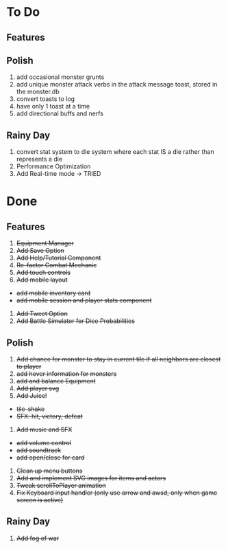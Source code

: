 # To Do
## Features

## Polish
1. add occasional monster grunts
1. add unique monster attack verbs in the attack message toast, stored in the monster.db
1. convert toasts to log
1. have only 1 toast at a time
1. add directional buffs and nerfs

## Rainy Day
1. convert stat system to die system where each stat IS a die rather than represents a die
1. Performance Optimization
1. Add Real-time mode -> TRIED

# Done
## Features
1. ~~Equipment Manager~~
1. ~~Add Save Option~~
1. ~~Add Help/Tutorial Component~~
1. ~~Re-factor Combat Mechanic~~
1. ~~Add touch controls~~
1. ~~Add mobile layout~~
  - ~~add mobile inventory card~~
  - ~~add mobile session and player stats component~~
1. ~~Add Tweet Option~~
1. ~~Add Battle Simulator for Dice Probabilities~~

## Polish
1. ~~Add chance for monster to stay in current tile if all neighbors are closest to player~~
1. ~~add hover information for monsters~~
1. ~~add and balance Equipment~~
1. ~~Add player svg~~
1. ~~Add Juice!~~
  - ~~tile-shake~~
  - ~~SFX: hit, victory, defeat~~
1. ~~Add music and SFX~~
  - ~~add volume control~~
  - ~~add soundtrack~~
  - ~~add open/close for card~~
1. ~~Clean up menu buttons~~
1. ~~Add and implement SVG images for items and actors~~
1. ~~Tweak scrollToPlayer animation~~
1. ~~Fix Keyboard input handler (only use arrow and awsd, only when game screen is active)~~

## Rainy Day
1. ~~Add fog of war~~
